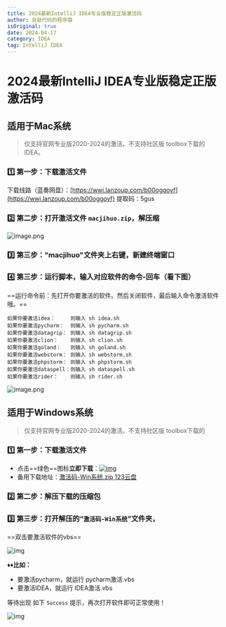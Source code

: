 ```yaml
---
title: 2024最新IntelliJ IDEA专业版稳定正版激活码
author: 会敲代码的程序猿
isOriginal: true
date: 2024-04-17
category: IDEA
tag: IntelliJ IDEA
---
```


# 2024最新IntelliJ IDEA专业版稳定正版激活码

## 适用于Mac系统

> 仅支持官网专业版2020-2024的激活。不支持社区版 toolbox下载的IDEA。

### 1️⃣ 第一步：下载激活文件

下载线路（蓝奏网盘）：[https://wwi.lanzoup.com/b00oggoyf](https://wwi.lanzoup.com/b00oggoyf)  提取码：5gus

### 2️⃣ 第二步：打开激活文件 `macjihuo.zip`，解压缩

![image.png](http://img.geekyspace.cn/pictures/2024/202404171725739.png)

### 3️⃣ 第三步："macjihuo"文件夹上右键，新建终端窗口

### 4️⃣ 第三步：运行脚本，输入对应软件的命令-回车（看下图）

==运行命令前：先打开你要激活的软件。然后关闭软件，最后输入命令激活软件哦。==

```shell
如果你要激活idea：     则输入 sh idea.sh
如果你要激活pycharm：  则输入 sh pycharm.sh
如果你要激活datagrip： 则输入 sh datagrip.sh
如果你要激活clion：    则输入 sh clion.sh
如果你要激活goland：   则输入 sh goland.sh
如果你要激活webstorm： 则输入 sh webstorm.sh
如果你要激活phpstorm： 则输入 sh phpstorm.sh
如果你要激活dataspell：则输入 sh dataspell.sh
如果你要激活rider：    则输入 sh rider.sh
```

![image.png](http://img.geekyspace.cn/pictures/2024/202404171714345.png)

## 适用于Windows系统

> 仅支持官网专业版2020-2024的激活。不支持社区版 toolbox下载的

### 1️⃣ 第一步：下载激活文件

* 点击==绿色==图标**立即下载**：[![img](http://img.geekyspace.cn/pictures/2024/202404171715739.png)](https://wwbn.lanzoul.com/i0nec17jg2lc)
* 备用下载地址：[激活码-Win系统.zip  123云盘](https://www.123pan.com/s/Zni0Vv-WaWx.html)

### 2️⃣ 第二步：解压下载的压缩包

### 3️⃣ 第三步：打开解压的“`激活码-Win系统`”文件夹，

==双击要激活软件的vbs==

![img](http://img.geekyspace.cn/pictures/2024/202404171718775.png)

**♦♦比如：**

* 要激活pycharm，就运行 pycharm激活.vbs
* 要激活IDEA，就运行 IDEA激活.vbs

等待出现 如下 `Success` 提示，再次打开软件即可正常使用！

![img](http://img.geekyspace.cn/pictures/2024/202404171718903.png)

